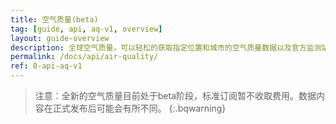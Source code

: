 ```yaml
---
title: 空气质量(beta)
tag: [guide, api, aq-v1, overview]
layout: guide-overview
description: 全球空气质量，可以轻松的获取指定位置和城市的空气质量数据以及官方监测站数据。
permalink: /docs/api/air-quality/
ref: 0-api-aq-v1
---
```


> 注意：全新的空气质量目前处于beta阶段，标准订阅暂不收取费用。数据内容在正式发布后可能会有所不同。
{:.bqwarning}